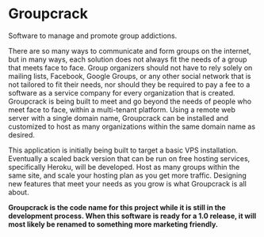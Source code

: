 Groupcrack 
==========
Software to manage and promote group addictions.

There are so many ways to communicate and form groups on the internet, but in many ways, 
each solution does not always fit the needs of a group that meets face to face. 
Group organizers should not have to rely solely on mailing lists, Facebook, Google Groups, 
or any other social network that is not tailored to fit their needs, nor should they be 
required to pay a fee to a software as a service company for every organization that is created. Groupcrack is being built to meet and go beyond the needs of people who meet face to face, within a multi-tenant platform. 
Using a remote web server with a single domain name, Groupcrack can be installed and customized to host as many organizations within the same domain name as desired.

This application is initially being built to target a basic VPS installation. 
Eventually a scaled back version that can be run on free hosting services, specifically Heroku, will be developed.
Host as many groups within the same site, and scale your hosting plan as you get more traffic. 
Designing new features that meet your needs as you grow is what Groupcrack is all about.

**Groupcrack is the code name for this project while it is still in the development process. When this software is ready for a 1.0 release, it will most likely be renamed to something more marketing friendly.**

